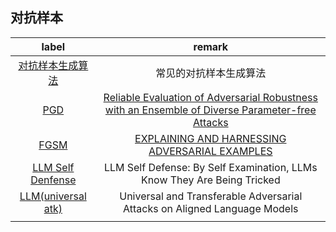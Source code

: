## 对抗样本

|                            label                             |                            remark                            |
| :----------------------------------------------------------: | :----------------------------------------------------------: |
| [对抗样本生成算法](./docs/Adversarial/Adversarial_example.md) |                    常见的对抗样本生成算法                    |
|               [PGD](./docs/Adversarial/PGD.md)               | [Reliable Evaluation of Adversarial Robustness with an Ensemble of Diverse Parameter-free Attacks](https://arxiv.org/abs/2003.01690) |
| [FGSM](./docs/Adversarial/EXPLAINING_AND_HARNESSING_ADVERSARIAL_EXAMPLES.md) | [EXPLAINING AND HARNESSING ADVERSARIAL EXAMPLES](https://arxiv.org/abs/1412.6572) |
| [LLM Self Denfense](./docs/Adversarial/LLM_Self_Defense.md)  | LLM Self Defense: By Self Examination, LLMs Know They Are Being Tricked |
|                    [LLM(universal atk)](./docs/Adversarial/AdvAtk_on_ALM.md)                    | Universal and Transferable Adversarial Attacks on Aligned Language Models |
|||